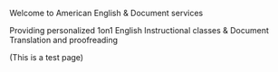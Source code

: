 Welcome to American English & Document services

Providing personalized 1on1 English Instructional classes & Document Translation and proofreading

(This is a test page)

